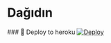 # Dağıdın 
### 🚀 Deploy to heroku 
 [![Deploy](https://www.herokucdn.com/deploy/button.svg)](https://heroku.com/deploy?template=https://github.com/Kuliyef/Kuliyef77)
